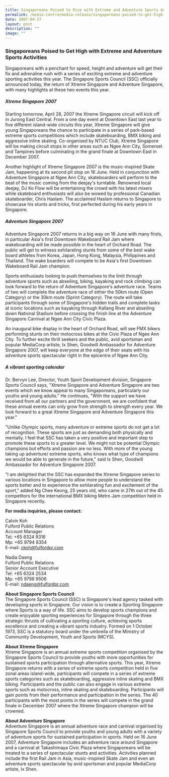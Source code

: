 ```yaml
---
title: Singaporeans Poised to Rise with Extreme and Adventure Sports Activities
permalink: /media-centre/media-release/singaporeans-poised-to-get-high-with-extreme-and-advernture-sports/
date: 2007-04-27
layout: post
description: ""
image: ""
---
```


### **Singaporeans Poised to Get High with Extreme and Advernture Sports Activities**

Singaporeans with a penchant for speed, height and adventure will get their fix and adrenaline rush with a series of exciting extreme and adventure sporting activities this year. The Singapore Sports Council (SSC) officially announced today, the return of Xtreme Singapore and Adventure Singapore, with many highlights at these two events this year.

##### **Xtreme Singapore 2007**

Starting tomorrow, April 28, 2007 the Xtreme Singapore circuit will kick off in Jurong East Central. From a one day event at Downtown East last year to five different island-wide circuits this year, Xtreme Singapore will give young Singaporeans the chance to participate in a series of park-based extreme sports competitions which include skateboarding, BMX biking and aggressive inline skating. Co-organised by NTUC Club, Xtreme Singapore will be making circuit stops in other areas such as Ngee Ann City, Somerset and Tampines before culminating in the grand finale at Downtown East in December 2007.

Another highlight of Xtreme Singapore 2007 is the music-inspired Skate Jam, happening at its second pit stop on 16 June. Held in conjunction with Adventure Singapore at Ngee Ann City, skateboarders will perform to the beat of the music coming from the deejay's turntable. Renowned local deejay, DJ Ko Flow will be entertaining the crowd with his latest mixers while skateboard enthusiasts will also be wowed by professional Canadian skateboarder, Chris Haslam. The acclaimed Haslam returns to Singapore to showcase his stunts and tricks, first perfected during his early years in Singapore.

##### **Adventure Singapore 2007**

Adventure Singapore 2007 returns in a big way on 16 June with many firsts, in particular Asia's first Downtown Wakeboard Rail Jam where wakeboarding will be made possible in the heart of Orchard Road. The public will get to witness exhilarating stunts from some of the best wake board athletes from Korea, Japan, Hong Kong, Malaysia, Philippines and Thailand. The wake boarders will compete to be Asia's first Downtown Wakeboard Rail Jam champion.

Sports enthusiasts looking to push themselves to the limit through adventure sports such as abseiling, biking, kayaking and rock climbing can look forward to the return of Adventure Singapore's adventure race. Teams of two will complete the adventure race of either the 50km route (Open Category) or the 30km route (Sprint Category). The route will take participants through some of Singapore's hidden trails and complete tasks at iconic locations such as kayaking through Kallang River and abseiling down National Stadium before crossing the finish line at the Adventure Singapore Carnival at Ngee Ann City Civic Plaza.

An inaugural bike display in the heart of Orchard Road, will see FMX bikers performing stunts on their motocross bikes at the Civic Plaza of Ngee Ann City. To further excite thrill seekers and the public, avid sportsman and popular MediaCorp artiste, Ix Shen, Goodwill Ambassador for Adventure Singapore 2007, will keep everyone at the edge of their seats with his adventure sports spectacular right in the epicentre of Ngee Ann City.

##### **A vibrant sporting calendar**

Dr. Bervyn Lee, Director, Youth Sport Development division, Singapore Sports Council says, "Xtreme Singapore and Adventure Singapore are two events which we know appeal to many Singaporeans, particularly our youths and young adults." He continues, "With the support we have received from all our partners and the government, we are confident that these annual events can only grow from strength to strength every year. We look forward to a great Xtreme Singapore and Adventure Singapore this year."

"Unlike Olympic sports, many adventure or extreme sports do not get a lot of recognition. These sports are just as demanding both physically and mentally. I feel that SSC has taken a very positive and important step to promote these sports to a greater level. We might not be potential Olympic champions but efforts and passion are no less. With more of the young taking up adventure/ extreme sports, who knows what type of champions we would be able to generate in the future," said Ix Shen, Goodwill Ambassador for Adventure Singapore 2007.

"I am delighted that the SSC has expanded the Xtreme Singapore series to various locations in Singapore to allow more people to understand the sports better and to experience the exhilarating fun and excitement of the sport," added Ng Chee Keong, 25 years old, who came in 27th out of the 45 competitors for the international BMX biking Metro Jam competition held in Singapore recently.


**For media inquiries, please contact:**

Calvin Koh
<br>
Fulford Public Relations
<br>
Account Manager
<br>
Tel: +65 6324 9316
<br>
Mp: +65 9794 8354
<br>
E-mail: [ckoh@fulfordpr.com](mailto:ckoh@fulfordpr.com)

Nadia Daeng
<br>
Fulford Public Relations
<br>
Senior Account Executive
<br>
Tel: +65 6324 2534
<br>
Mp: +65 9798 9506
<br>
E-mail: [ndaeng@fulfordpr.com](mailto:ndaeng@fulfordpr.com)


**About Singapore Sports Council**
<br>
The Singapore Sports Council (SSC) is Singapore's lead agency tasked with developing sports in Singapore. Our vision is to create a Sporting Singapore where Sports is a way of life. SSC aims to develop sports champions and create enjoyable sporting experiences for Singapore through the three strategic thrusts of cultivating a sporting culture, achieving sports excellence and creating a vibrant sports industry. Formed on 1 October 1973, SSC is a statutory board under the umbrella of the Ministry of Community Development, Youth and Sports (MCYS).


**About Xtreme Singapore**
<br>
Xtreme Singapore is an annual extreme sports competition organised by the Singapore Sports Council to provide youths with more opportunities for sustained sports participation through alternative sports. This year, Xtreme Singapore returns with a series of extreme sports competition held in five zonal areas island-wide, participants will compete in a series of extreme sports categories such as skateboarding, aggressive inline skating and BMX biking. Participants and the public can also engage in various extreme sports such as motocross, inline skating and skateboarding. Participants will gain points from their performance and participation in the series. The 40 participants with the most points in the series will compete in the grand finale in December 2007 where the Xtreme Singapore champion will be crowned.


**About Adventure Singapore**
<br>
Adventure Singapore is an annual adventure race and carnival organised by Singapore Sports Council to provide youths and young adults with a variety of adventure sports for sustained participation in sports. Held on 16 June 2007, Adventure Singapore includes an adventure race around Singapore and a carnival at Takashimaya Civic Plaza where Singaporeans will be treated to a series of spectacular stunts and activities. Activities planned include the first Rail Jam in Asia, music-inspired Skate Jam and even an adventure sports spectacular by avid sportsman and popular MediaCorp artiste, Ix Shen.